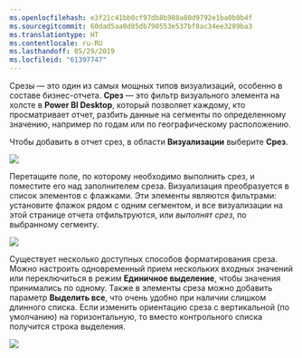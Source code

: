 ```yaml
---
ms.openlocfilehash: e3f21c41bb0cf97db8b988a80d9792e1ba0b0b4f
ms.sourcegitcommit: 60dad5aa0d85db790553e537bf8ac34ee3289ba3
ms.translationtype: HT
ms.contentlocale: ru-RU
ms.lasthandoff: 05/29/2019
ms.locfileid: "61397747"
---
```

Срезы — это один из самых мощных типов визуализаций, особенно в составе бизнес-отчета. **Срез** — это фильтр визуального элемента на холсте в **Power BI Desktop**, который позволяет каждому, кто просматривает отчет, разбить данные на сегменты по определенному значению, например по годам или по географическому расположению.

Чтобы добавить в отчет срез, в области **Визуализации** выберите **Срез**.

![](media/3-4-create-slicers/3-4_1.png)

Перетащите поле, по которому необходимо выполнить срез, и поместите его над заполнителем среза. Визуализация преобразуется в список элементов с флажками. Эти элементы являются фильтрами: установите флажок рядом с одним сегментом, и все визуализации на этой странице отчета отфильтруются, или *выполнят срез*, по выбранному сегменту.

![](media/3-4-create-slicers/3-4_2.png)

Существует несколько доступных способов форматирования среза. Можно настроить одновременный прием нескольких входных значений или переключиться в режим **Единичное выделение**, чтобы значения принимались по одному. Также в элементы среза можно добавить параметр **Выделить все**, что очень удобно при наличии слишком длинного списка. Если изменить ориентацию среза с вертикальной (по умолчанию) на горизонтальную, то вместо контрольного списка получится строка выделения.

![](media/3-4-create-slicers/3-4_3.png)

